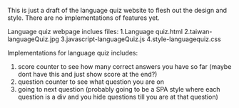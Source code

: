 This is just a draft of the language quiz website to flesh out the design and style. There are no implementations of features yet.

Language quiz webpage inclues files:
 1.Language quiz.html 
 2.taiwan-languageQuiz.jpg
 3.javascript-languageQuiz.js
 4.style-languagequiz.css
 
  

Implementations for language quiz includes:
  1. score counter to see how many correct answers you have so far (maybe dont have this and just show score at the end?)
  2. question counter to see what question you are on
  3. going to next question (probably going to be a SPA style where each question is a div and you hide questions till you are at that question)
 
   
